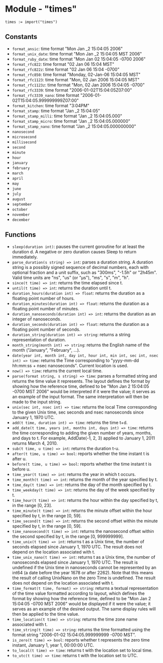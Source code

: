 # Module - "times"

```golang
times := import("times")
```

## Constants

- `format_ansic`: time format "Mon Jan _2 15:04:05 2006"
- `format_unix_date`: time format "Mon Jan _2 15:04:05 MST 2006"
- `format_ruby_date`: time format "Mon Jan 02 15:04:05 -0700 2006"
- `format_rfc822`: time format "02 Jan 06 15:04 MST"
- `format_rfc822z`: time format "02 Jan 06 15:04 -0700"
- `format_rfc850`: time format "Monday, 02-Jan-06 15:04:05 MST"
- `format_rfc1123`: time format "Mon, 02 Jan 2006 15:04:05 MST"
- `format_rfc1123z`: time format "Mon, 02 Jan 2006 15:04:05 -0700"
- `format_rfc3339`: time format "2006-01-02T15:04:05Z07:00"
- `format_rfc3339_nano`: time format "2006-01-02T15:04:05.999999999Z07:00"
- `format_kitchen`: time format "3:04PM"
- `format_stamp`: time format "Jan _2 15:04:05"
- `format_stamp_milli`: time format "Jan _2 15:04:05.000"
- `format_stamp_micro`: time format "Jan _2 15:04:05.000000"
- `format_stamp_nano`: time format "Jan _2 15:04:05.000000000"
- `nanosecond`
- `microsecond` 
- `millisecond` 
- `second`
- `minute` 
- `hour`
- `january` 
- `february` 
- `march`
- `april` 
- `may`
- `june` 
- `july` 
- `august` 
- `september` 
- `october`
- `november` 
- `december` 

## Functions

- `sleep(duration int)`: pauses the current goroutine for at least the duration d. A negative or zero duration causes Sleep to return immediately. 
- `parse_duration(s string) => int`: parses a duration string. A duration string is a possibly signed sequence of decimal numbers, each with optional fraction and a unit suffix, such as "300ms", "-1.5h" or "2h45m". Valid time units are "ns", "us" (or "µs"), "ms", "s", "m", "h".
- `since(t time) => int`: returns the time elapsed since t.
- `until(t time) => int`: returns the duration until t.
- `duration_hours(duration int) => float`: returns the duration as a floating point number of hours. 
- `duration_minutes(duration int) => float`: returns the duration as a floating point number of minutes.
- `duration_nanoseconds(duration int) => int`: returns the duration as an integer of nanoseconds.
- `duration_seconds(duration int) => float`: returns the duration as a floating point number of seconds.
- `duration_string(duration int) => string`: returns a string representation of duration.
- `month_string(month int) => string`:  returns the English name of the month ("January", "February", ...).
- `date(year int, month int, day int, hour int, min int, sec int, nsec int) => time`: returns the Time corresponding to "yyyy-mm-dd hh:mm:ss + nsec nanoseconds". Current location is used. 
- `now() => time`: returns the current local time.
- `parse(format string, s string) => time`: parses a formatted string and returns the time value it represents. The layout defines the format by showing how the reference time, defined to be "Mon Jan 2 15:04:05 -0700 MST 2006" would be interpreted if it were the value; it serves as an example of the input format. The same interpretation will then be made to the input string.
- `unix(sec int, nsec int) => time`: returns the local Time corresponding to the given Unix time, sec seconds and nsec nanoseconds since January 1, 1970 UTC.
- `add(t time, duration int) => time`: returns the time t+d.
- `add_date(t time, years int, months int, days int) => time`: returns the time corresponding to adding the given number of years, months, and days to t. For example, AddDate(-1, 2, 3) applied to January 1, 2011 returns March 4, 2010.
- `sub(t time, u time) => int`: returns the duration t-u. 
- `after(t time, u time) => bool`: reports whether the time instant t is after u.
- `before(t time, u time) => bool`: reports whether the time instant t is before u.
- `time_year(t time) => int`: returns the year in which t occurs.
- `time_month(t time) => int`: returns the month of the year specified by t.
- `time_day(t time) => int`: returns the day of the month specified by t.
- `time_weekday(t time) => int`: returns the day of the week specified by t.
- `time_hour(t time) => int`: returns the hour within the day specified by t, in the range [0, 23].
- `time_minute(t time) => int`: returns the minute offset within the hour specified by t, in the range [0, 59].
- `time_second(t time) => int`: returns the second offset within the minute specified by t, in the range [0, 59].
- `time_nanosecond(t time) => int`: returns the nanosecond offset within the second specified by t, in the range [0, 999999999].
- `time_unix(t time) => int`: returns t as a Unix time, the number of seconds elapsed since January 1, 1970 UTC. The result does not depend on the location associated with t.
- `time_unix_nano(t time) => int`: returns t as a Unix time, the number of nanoseconds elapsed since January 1, 1970 UTC. The result is undefined if the Unix time in nanoseconds cannot be represented by an int64 (a date before the year 1678 or after 2262). Note that this means the result of calling UnixNano on the zero Time is undefined. The result does not depend on the location associated with t.
- `time_format(t time, format) => string`: returns a textual representation of the time value formatted according to layout, which defines the format by showing how the reference time, defined to be "Mon Jan 2 15:04:05 -0700 MST 2006" would be displayed if it were the value; it serves as an example of the desired output. The same display rules will then be applied to the time value.
- `time_location(t time) => string`: returns the time zone name associated with t.
- `time_string(t time) => string`: returns the time formatted using the format string "2006-01-02 15:04:05.999999999 -0700 MST".
- `is_zero(t time) => bool`: reports whether t represents the zero time instant, January 1, year 1, 00:00:00 UTC.
- `to_local(t time) => time`: returns t with the location set to local time.
- `to_utc(t time) => time`: returns t with the location set to UTC.